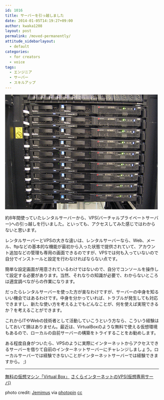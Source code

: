 ```yaml
---
id: 1016
title: サーバーを引っ越しました
date: 2014-01-05T14:19:27+09:00
author: kwaka1208
layout: post
permalink: /moved-permanently/
attitude_sidebarlayout:
  - default
categories:
  - for creators
  - voice
tags:
  - エンジニア
  - サーバー
  - スキルアップ
---
```

![server](/assets/images/2014/01/medium_66531124.jpg)

約8年間使っていたレンタルサーバーから、VPS(バーチャルプライベートサーバー)への引っ越しを行いました。といっても、アクセスしてみた感じではわからないと思います。

レンタルサーバーとVPSの大きな違いは、レンタルサーバーなら、Web、メール、ftpなどの基本的な機能が最初から入った状態で提供されていて、アカウント追加などの管理も専用の画面できるのですが、VPSでは何も入っていないので自分でインストールと設定を行わなければならない点です。

簡単な設定画面が用意されているわけではないので、自分でコンソールを操作して設定する必要があります。当然、それなりの知識が必要で、わからないところは適宜調べながらの作業になります。

だったらレンタルサーバーを使った方が楽なわけですが、サーバーの中身を知るいい機会ではあるわけです。中身を分かっていれば、トラブルが発生しても対応できますし、新たな使い方を考える上でもどんなことが、何を使えば実現できるか？を考えることができます。

これからITやWebの技術者として活動していこうという方なら、こういう経験はしておいて損はありません。最近は、VirtualBoxのような無料で使える仮想環境もあるので、ローカルの自前サーバーの構築をトライすることをお勧めします。

ある程度自身がついたら、VPSのように実際にインターネットからアクセスできるサーバーを借りて自前のインターネットサーバーにチャレンジしましょう。ローカルサーバーでは経験できないことがインターネットサーバーでは経験できますから。 ;)
- - -
[無料の仮想マシン「Virtual Box」](https://www.virtualbox.org)
[さくらインターネットのVPS(仮想専用サーバ)](http://vps.sakura.ad.jp)

photo credit: [Jemimus](http://www.flickr.com/photos/jemimus/66531124/) via [photopin](http://photopin.com) [cc](http://creativecommons.org/licenses/by/2.0/)
